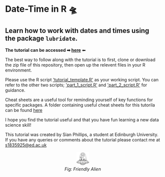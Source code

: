 # Date-Time in R 🛸      

## Learn how to work with dates and times using the package `lubridate`.     

**The tutorial can be accessed ➡  [here](https://eddatascienceees.github.io/tutorial-sian-phillips/)** ⬅ 

The best way to follow along with the tutorial is to first, clone or download the zip file of this repository, then open up the relevent files in your R environment.  

Please use the R script ['tutorial_template.R'](https://github.com/sian-phillips/date-time-in-R-tutorial/blob/main/r_scripts/tutorial_template.R) as your working script. You can refer to the other two scripts; ['part_1_script.R'](https://github.com/sian-phillips/date-time-in-R-tutorial/blob/main/r_scripts/part_1_script.R) and ['part_2_script.R'](https://github.com/sian-phillips/date-time-in-R-tutorial/blob/main/r_scripts/part_2_script.R) for guidance.    

Cheat sheets are a useful tool for reminding yourself of key functions for specific packages. A folder containing useful cheat sheets for this tutorila can be found [here](https://github.com/sian-phillips/date-time-in-R-tutorial/tree/main/cheat_sheets)

I hope you find the tutorial useful and that you have fun learning a new data science skill! 

This tutorial was created by Sian Phillips, a student at Edinburgh University.    
If you have any queries or comments about the tutorial please contact me at s1835925@ed.ac.uk    

<p align="center">
  <img src="ufo_art.jpg" style="zoom:10%;" />
  <br>
  <em>Fig: Friendly Alien</em>
</p>      


